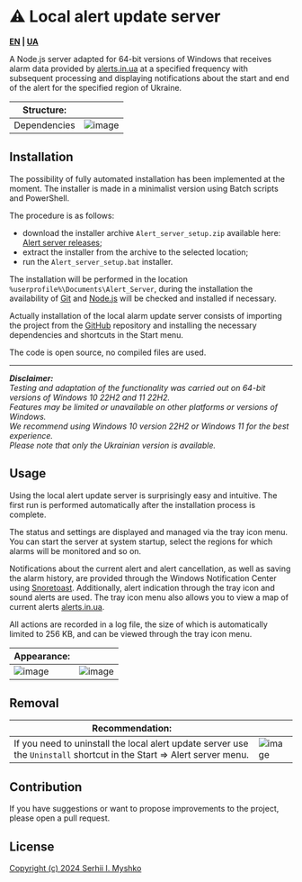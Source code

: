 # ⚠ Local alert update server

**[EN](https://github.com/sergeiown/Alert_Server/blob/main/README.md) | [UA](https://github.com/sergeiown/Alert_Server/blob/main/README-UA.md)**

A Node.js server adapted for 64-bit versions of Windows that receives alarm data provided by [alerts.in.ua](https://alerts.in.ua/) at a specified frequency with subsequent processing and displaying notifications about the start and end of the alert for the specified region of Ukraine.


| Structure: |  |
| --- | --- |
| Dependencies | ![image](https://github.com/sergeiown/Alert_Server/assets/112722061/08280db3-bf47-4b51-bc90-ab4b5d1dc5c0) |

## Installation

The possibility of fully automated installation has been implemented at the moment. The installer is made in a minimalist version using Batch scripts and PowerShell.

The procedure is as follows:
- download the installer archive `Alert_server_setup.zip` available here: [Alert server releases](https://github.com/sergeiown/Alert_Server/releases);
- extract the installer from the archive to the selected location;
- run the `Alert_server_setup.bat` installer.

The installation will be performed in the location `%userprofile%\Documents\Alert_Server`, during the installation the availability of [Git](https://git-scm.com/) and [Node.js](https://nodejs.org/en) will be checked and installed if necessary.

Actually installation of the local alarm update server consists of importing the project from the [GitHub](https://github.com/sergeiown/Alert_Server) repository and installing the necessary dependencies and shortcuts in the Start menu.

The code is open source, no compiled files are used.

---
***Disclaimer:***  
*Testing and adaptation of the functionality was carried out on 64-bit versions of Windows 10 22H2 and 11 22H2.*  
*Features may be limited or unavailable on other platforms or versions of Windows.*  
*We recommend using Windows 10 version 22H2 or Windows 11 for the best experience.*  
*Please note that only the Ukrainian version is available.*

## Usage

Using the local alert update server is surprisingly easy and intuitive. The first run is performed automatically after the installation process is complete.

The status and settings are displayed and managed via the tray icon menu. You can start the server at system startup, select the regions for which alarms will be monitored and so on.

Notifications about the current alert and alert cancellation, as well as saving the alarm history, are provided through the Windows Notification Center using [Snoretoast](https://github.com/KDE/snoretoast). Additionally, alert indication through the tray icon and sound alerts are used. The tray icon menu also allows you to view a map of current alerts [alerts.in.ua](https://alerts.in.ua/).

All actions are recorded in a log file, the size of which is automatically limited to 256 KB, and can be viewed through the tray icon menu.

| Appearance:  | |
| --- | --- | 
| ![image](https://github.com/sergeiown/Alert_Server/assets/112722061/967cfb51-a668-4bfb-8028-f0d4067d4469) | ![image](https://github.com/sergeiown/Alert_Server/assets/112722061/7b2c63d6-eacb-47ee-b92c-956801682c0b) | 
## Removal

| Recommendation: |  |
| --- | --- |
| If you need to uninstall the local alert update server use the `Uninstall` shortcut in the Start => Alert server menu. | ![image](https://github.com/sergeiown/Alert_Server/assets/112722061/139ee2ee-e07c-44b7-b2a2-4e42c8542dea) |

## Contribution

If you have suggestions or want to propose improvements to the project, please open a pull request.

## License

[Copyright (c) 2024 Serhii I. Myshko](https://github.com/sergeiown/Current_Alert/blob/main/LICENSE)
